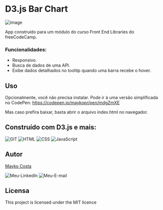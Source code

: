 # D3.js Bar Chart

![image](./src/img/image.png)

App construído para um módulo do curso Front End Libraries do freeCodeCamp.

### Funcionalidades:

-   Responsivo.
-   Busca de dados de uma API.
-   Exibe dados detalhados no tooltip quando uma barra recebe o hover.

## Uso

Opcionalmente, você não precisa instalar. Pode ir à uma versão simplificada no CodePen: https://codepen.io/maykopr/pen/mdgZmXE

Mas caso prefira baixar, basta abrir o arquivo index.html no navegador.

## Construído com D3.js e mais:

![GIT](https://img.shields.io/badge/GIT-E44C30?style=for-the-badge&logo=git&logoColor=white)
![HTML](https://img.shields.io/badge/HTML5-E34F26?style=for-the-badge&logo=html5&logoColor=white)
![CSS](https://img.shields.io/badge/CSS3-1572B6?style=for-the-badge&logo=css3&logoColor=white)
![JavaScript](https://img.shields.io/badge/JavaScript-F7DF1E?style=for-the-badge&logo=javascript&logoColor=black)

## Autor

[Mayko Costa](https://github.com/Maykopr)

![Meu-LinkedIn](https://img.shields.io/badge/LinkedIn-0077B5?style=for-the-badge&logo=linkedin&logoColor=white)
![Meu-E-mail](https://img.shields.io/badge/Microsoft_Outlook-0078D4?style=for-the-badge&logo=microsoft-outlook&logoColor=white)

## Licensa

This project is licensed under the MIT licence
